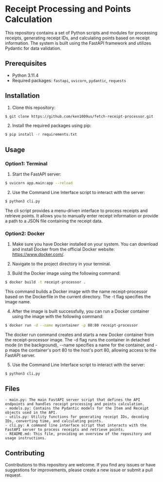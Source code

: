 # Receipt Processing and Points Calculation

This repository contains a set of Python scripts and modules for processing receipts, generating receipt IDs, and calculating points based on receipt information. The system is built using the FastAPI framework and utilizes Pydantic for data validation.

## Prerequisites

- Python 3.11.4
- Required packages: `fastapi`, `uvicorn`, `pydantic`, `requests`

## Installation

1. Clone this repository:

```bash
$ git clone https://github.com/ken1009us/fetch-receipt-processor.git
```

2. Install the required packages using pip:

```bash
$ pip install -r requirements.txt
```

## Usage

### Option1: Terminal

1. Start the FastAPI server:

```bash
$ uvicorn app.main:app --reload
```

2. Use the Command Line Interface script to interact with the server:

```bash
$ python3 cli.py
```

The cli script provides a menu-driven interface to process receipts and retrieve points. It allows you to manually enter receipt information or provide a path to a JSON file containing the receipt data.

### Option2: Docker

1. Make sure you have Docker installed on your system. You can download and install Docker from the official Docker website: https://www.docker.com/.

2. Navigate to the project directory in your terminal.

3. Build the Docker image using the following command:

```bash
$ docker build -t receipt-processor .
```

This command builds a Docker image with the name receipt-processor based on the Dockerfile in the current directory. The -t flag specifies the image name.

4. After the image is built successfully, you can run a Docker container using the image with the following command:

```bash
$ docker run -d --name mycontainer -p 80:80 receipt-processor
```

The docker run command creates and starts a new Docker container from the receipt-processor image. The -d flag runs the container in detached mode (in the background), --name specifies a name for the container, and -p maps the container's port 80 to the host's port 80, allowing access to the FastAPI server.

5. Use the Command Line Interface script to interact with the server:

```bash
$ python3 cli.py
```


## Files

```
- main.py: The main FastAPI server script that defines the API endpoints and handles receipt processing and points calculation.
- models.py: Contains the Pydantic models for the Item and Receipt objects used in the API.
- utils.py: Utility functions for generating receipt IDs, decoding IDs, converting time, and calculating points.
- cli.py: A command line interface script that interacts with the FastAPI server to process receipts and retrieve points.
- README.md: This file, providing an overview of the repository and usage instructions.
```

## Contributing

Contributions to this repository are welcome. If you find any issues or have suggestions for improvements, please create a new issue or submit a pull request.

